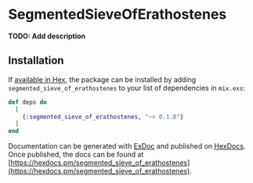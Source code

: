 # SegmentedSieveOfErathostenes

**TODO: Add description**

## Installation

If [available in Hex](https://hex.pm/docs/publish), the package can be installed
by adding `segmented_sieve_of_erathostenes` to your list of dependencies in `mix.exs`:

```elixir
def deps do
  [
    {:segmented_sieve_of_erathostenes, "~> 0.1.0"}
  ]
end
```

Documentation can be generated with [ExDoc](https://github.com/elixir-lang/ex_doc)
and published on [HexDocs](https://hexdocs.pm). Once published, the docs can
be found at [https://hexdocs.pm/segmented_sieve_of_erathostenes](https://hexdocs.pm/segmented_sieve_of_erathostenes).

